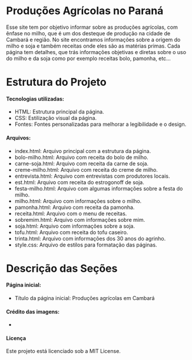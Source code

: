 # Produções Agrícolas no Paraná
Esse site tem por objetivo informar sobre as produções agrícolas, com ênfase no milho, que é um dos desteque de produção  na cidade de Cambará e região. No site encontramos informações sobre a origem do milho e soja e também receitas onde eles são as matérias primas. Cada página tem detalhes, que trás informações objetivas e diretas sobre o uso do milho e da soja como por exemplo receitas bolo, pamonha, etc...

 # Estrutura do Projeto
 
 #### Tecnologias utilizadas:
* HTML: Estrutura principal da página.
* CSS: Estilização visual da página.
* Fontes: Fontes personalizadas para melhorar a legibilidade e o design.
  
 #### Arquivos:
* index.html: Arquivo principal com a estrutura da página.
* bolo-milho.html: Arquivo com receita do bolo de milho.
* carne-soja.html: Arquivo com receita da carne de soja.
* creme-milho.html: Arquivo com receita do creme  de milho.
* entrevista.html: Arquivo com entrevistas com produtores locais.
* est.html: Arquivo com receita do estrogonoff de soja.
* festa-milho.html: Arquivo com algumas informações sobre a festa do milho.
* milho.html: Arquivo com informações sobre o milho.
* pamonha.html: Arquivo com receita da pamonha.
* receita.html: Arquivo com o menu de receitas.
* sobremim.html: Arquivo com informações sobre mim.
* soja.html: Arquivo com informações sobre a soja.
* tofu.html: Arquivo com receita do tofu caseiro.
* trinta.html: Arquivo com informações dos 30 anos do agrinho.
* style.css: Arquivo de estilos para formatação das páginas.

# Descrição das Seções
#### Página inicial:
* Título da página inicial: Produções agrícolas em Cambará

#### Crédito das imagens:
* 

#### Licença
Este projeto está licenciado sob a MIT License.
